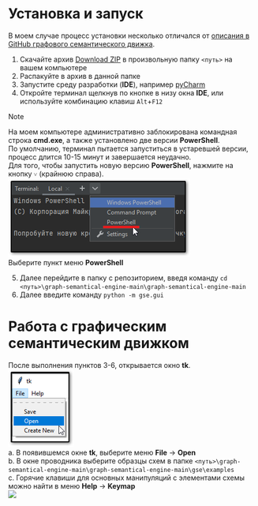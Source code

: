 # Установка и запуск
В моем случае процесс установки несколько отличался от [описания в GitHub графового семантического движка](https://github.com/smer44/graph-semantical-engine?tab=readme-ov-file#%D0%B3%D1%80%D0%B0%D1%84%D0%BE%D0%B2%D1%8B%D0%B9-%D1%81%D0%B5%D0%BC%D0%B0%D0%BD%D1%82%D0%B8%D1%87%D0%B5%D1%81%D0%BA%D0%B8%D0%B9-%D0%B4%D0%B2%D0%B8%D0%B6%D0%BE%D0%BA).
1. Скачайте архив [Download ZIP](https://github.com/smer44/graph-semantical-engine/archive/refs/heads/main.zip) в произвольную папку `<путь>` на вашем компьютере
2. Распакуйте в архив в данной папке
3. Запустите среду разработки (**IDE**), например [pyCharm](https://www.jetbrains.com/pycharm/)
4. Откройте терминал щелкнув по кнопке в низу окна **IDE**, или используйте комбинацию клавиш `Alt`+`F12`
> [!note]  
>    На моем компьютере административно заблокирована командная строка **cmd.exe**, а также установлено две версии **PowerShell**.    
>    По умолчанию, терминал пытается запуститься в устаревшей версии, процесс длится 10-15 минут и завершается неудачно.    
>    Для того, чтобы запустить новую версию **PowerShell**, нажмите на кнопку `˅` (крайнюю справа).
>    ![Выбор терминала](pycharm_term.png)    
>    Выберите пункт меню **PowerShell**
5. Далее перейдите в папку с репозиторием, введя команду `cd <путь>\graph-semantical-engine-main\graph-semantical-engine-main`
6. Далее введите команду `python -m gse.gui`
# Работа с графическим семантическим движком
После выполнения пунктов 3-6, открывается окно **tk**.    
![Окно tk](gse.png)    
a. В появившемся окне **tk**, выберите меню **File** -> **Open**    
b. В окне проводника выберите образцы схем в папке `<путь>\graph-semantical-engine-main\graph-semantical-engine-main\gse\examples`    
c. Горячие клавиши для основных манипуляций с элементами схемы можно найти в меню **Help** -> **Keymap**    
   ![](https://i.imgur.com/BF3CcGy.png)    
